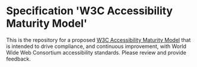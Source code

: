 
# Specification 'W3C Accessibility Maturity Model'


This is the repository for a proposed [W3C Accessibility Maturity Model](https://w3c.github.io/wcag-maturity-model/) that is intended to drive compliance, and continuous improvement, with World Wide Web Consortium accessibility standards. Please review and provide feedback.

